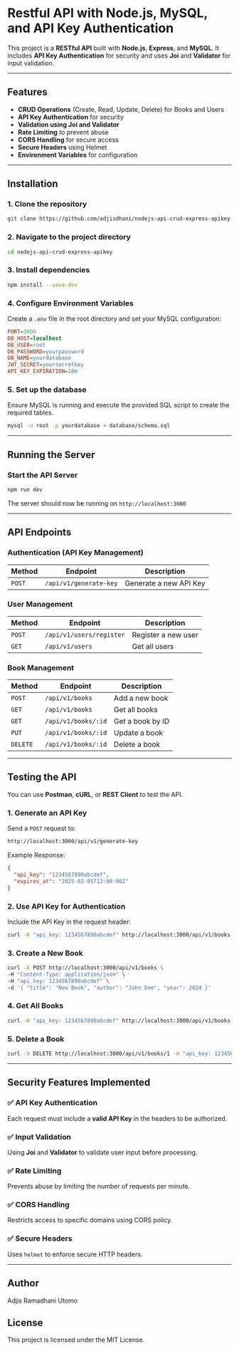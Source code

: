 # Restful API with Node.js, MySQL, and API Key Authentication

This project is a **RESTful API** built with **Node.js**, **Express**, and **MySQL**. It includes **API Key Authentication** for security and uses **Joi** and **Validator** for input validation.

---

## Features
- **CRUD Operations** (Create, Read, Update, Delete) for Books and Users
- **API Key Authentication** for security
- **Validation using Joi and Validator**
- **Rate Limiting** to prevent abuse
- **CORS Handling** for secure access
- **Secure Headers** using Helmet
- **Environment Variables** for configuration

---

## Installation

### **1. Clone the repository**
```sh
git clone https://github.com/adjisdhani/nodejs-api-crud-express-apikey.git
```

### **2. Navigate to the project directory**
```sh
cd nodejs-api-crud-express-apikey
```

### **3. Install dependencies**
```sh
npm install --save-dev
```

### **4. Configure Environment Variables**
Create a `.env` file in the root directory and set your MySQL configuration:
```ini
PORT=3000
DB_HOST=localhost
DB_USER=root
DB_PASSWORD=yourpassword
DB_NAME=yourdatabase
JWT_SECRET=yoursecretkey
API_KEY_EXPIRATION=10m
```

### **5. Set up the database**
Ensure MySQL is running and execute the provided SQL script to create the required tables.

```sh
mysql -u root -p yourdatabase < database/schema.sql
```

---

## Running the Server

### **Start the API Server**
```sh
npm run dev
```

The server should now be running on `http://localhost:3000`

---

## API Endpoints

### **Authentication (API Key Management)**
| Method | Endpoint | Description |
|--------|---------|-------------|
| `POST` | `/api/v1/generate-key` | Generate a new API Key |

### **User Management**
| Method | Endpoint | Description |
|--------|---------|-------------|
| `POST` | `/api/v1/users/register` | Register a new user |
| `GET`  | `/api/v1/users` | Get all users |

### **Book Management**
| Method | Endpoint | Description |
|--------|---------|-------------|
| `POST` | `/api/v1/books` | Add a new book |
| `GET`  | `/api/v1/books` | Get all books |
| `GET`  | `/api/v1/books/:id` | Get a book by ID |
| `PUT`  | `/api/v1/books/:id` | Update a book |
| `DELETE` | `/api/v1/books/:id` | Delete a book |

---

## Testing the API

You can use **Postman**, **cURL**, or **REST Client** to test the API.

### **1. Generate an API Key**
Send a `POST` request to:
```sh
http://localhost:3000/api/v1/generate-key
```

Example Response:
```json
{
  "api_key": "1234567890abcdef",
  "expires_at": "2025-02-05T12:00:00Z"
}
```

### **2. Use API Key for Authentication**
Include the API Key in the request header:
```sh
curl -H "api_key: 1234567890abcdef" http://localhost:3000/api/v1/books
```

### **3. Create a New Book**
```sh
curl -X POST http://localhost:3000/api/v1/books \
-H "Content-Type: application/json" \
-H "api_key: 1234567890abcdef" \
-d '{ "title": "New Book", "author": "John Doe", "year": 2024 }'
```

### **4. Get All Books**
```sh
curl -H "api_key: 1234567890abcdef" http://localhost:3000/api/v1/books
```

### **5. Delete a Book**
```sh
curl -X DELETE http://localhost:3000/api/v1/books/1 -H "api_key: 1234567890abcdef"
```

---

## Security Features Implemented

### ✅ **API Key Authentication**
Each request must include a **valid API Key** in the headers to be authorized.

### ✅ **Input Validation**
Using **Joi** and **Validator** to validate user input before processing.

### ✅ **Rate Limiting**
Prevents abuse by limiting the number of requests per minute.

### ✅ **CORS Handling**
Restricts access to specific domains using CORS policy.

### ✅ **Secure Headers**
Uses `helmet` to enforce secure HTTP headers.

---

## Author
Adjis Ramadhani Utomo

## License
This project is licensed under the MIT License.